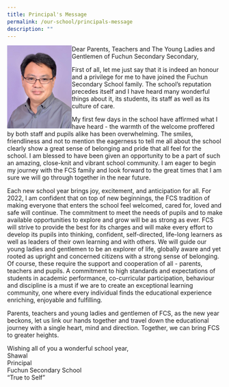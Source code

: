 ```yaml
---
title: Principal's Message
permalink: /our-school/principals-message
description: ""
---
```

<img style="width: 30%;" src="/images/principal.jpg" align = "left" />
<p>Dear Parents, Teachers and The Young Ladies and Gentlemen of Fuchun Secondary Secondary,&nbsp;</p>
<p>First of all, let me just say that it is indeed an honour and a privilege for me to have joined the Fuchun Secondary School family. The school&rsquo;s reputation precedes itself and I have heard many wonderful things about it, its students, its staff as well as its culture of care.&nbsp;</p>
<p>My first few days in the school have affirmed what I have heard - the warmth of the welcome proffered by both staff and pupils alike has been overwhelming. The smiles, friendliness and not to mention the eagerness to tell me all about the school clearly show a great sense of belonging and pride that all feel for the school. I am blessed to have been given an opportunity to be a part of such an amazing, close-knit and vibrant school community. I am eager to begin my journey with the FCS family and look forward to the great times that I am sure we will go through together in the near future.&nbsp;</p>
<p>Each new school year brings joy, excitement, and anticipation for all. For 2022, I am confident that on top of new beginnings, the FCS tradition of making everyone that enters the school feel welcomed, cared for, loved and safe will continue. The commitment to meet the needs of pupils and to make available opportunities to explore and grow will be as strong as ever. FCS will strive to provide the best for its charges and will make every effort to develop its pupils into thinking, confident, self-directed, life-long learners as well as leaders of their own learning and with others. We will guide our young ladies and gentlemen to be an explorer of life, globally aware and yet rooted as upright and concerned citizens with a strong sense of belonging. Of course, these require the support and cooperation of all - parents, teachers and pupils. A commitment to high standards and expectations of students in academic performance, co-curricular participation, behaviour and discipline is a must if we are to create an exceptional learning community, one where every individual finds the educational experience enriching, enjoyable and fulfilling.</p>
<p>Parents, teachers and young ladies and gentlemen of FCS, as the new year beckons, let us link our hands together and travel down the educational journey with a single heart, mind and direction. Together, we can bring FCS to greater heights.&nbsp;</p>
<p>Wishing all of you a wonderful school year,<br />Shawal<br />Principal<br />Fuchun Secondary School<br />&ldquo;True to Self&rdquo;</p>